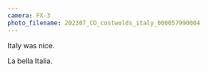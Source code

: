 ```yaml
---
camera: FX-3
photo_filename: 202307_CO_costwolds_italy_000057990004
---
```


Italy was nice.

La bella Italia.